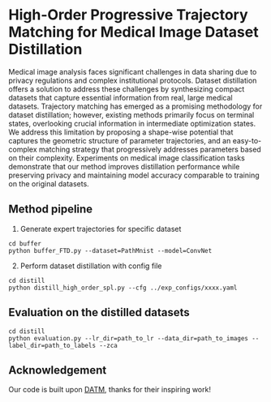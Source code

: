 # High-Order Progressive Trajectory Matching for Medical Image Dataset Distillation

Medical image analysis faces significant challenges in data sharing due to privacy regulations and complex institutional protocols. Dataset distillation offers a solution to address these challenges by synthesizing compact datasets that capture essential information from real, large medical datasets. Trajectory matching has emerged as a promising methodology for dataset distillation; however, existing methods primarily focus on terminal states, overlooking crucial information in intermediate optimization states. We address this limitation by proposing a shape-wise potential that captures the geometric structure of parameter trajectories, and an easy-to-complex matching strategy that progressively addresses parameters based on their complexity. Experiments on medical image classification tasks demonstrate that our method improves distillation performance while preserving privacy and maintaining model accuracy comparable to training on the original datasets. 

## Method pipeline
1. Generate expert trajectories for specific dataset
```
cd buffer
python buffer_FTD.py --dataset=PathMnist --model=ConvNet
```
2. Perform dataset distillation with config file
```
cd distill
python distill_high_order_spl.py --cfg ../exp_configs/xxxx.yaml
```

## Evaluation on the distilled datasets
```
cd distill
python evaluation.py --lr_dir=path_to_lr --data_dir=path_to_images --label_dir=path_to_labels --zca
```
## Acknowledgement
Our code is built upon [DATM](https://github.com/NUS-HPC-AI-Lab/DATM), thanks for their inspiring work!

